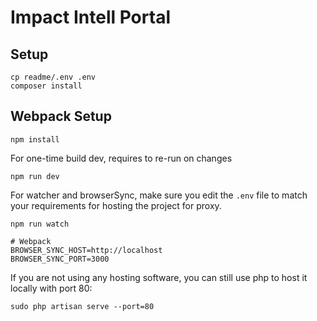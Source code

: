 # Impact Intell Portal

## Setup
```shell script
cp readme/.env .env
composer install
```

## Webpack Setup
```shell script
npm install
```

For one-time build dev, requires to re-run on changes
```shell script
npm run dev
```

For watcher and browserSync, make sure you edit the `.env` file to match your requirements for hosting the project for 
proxy.
```shell script
npm run watch
```

```dotenv
# Webpack
BROWSER_SYNC_HOST=http://localhost
BROWSER_SYNC_PORT=3000
```

If you are not using any hosting software, you can still use php to host it locally with port 80:
```shell script
sudo php artisan serve --port=80
```
